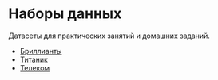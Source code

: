 # Наборы данных

Датасеты для практических занятий и домашних заданий.

- [Бриллианты](diamonds.csv)
- [Титаник](titanik.csv)
- [Телеком](telecom_churn.csv)
